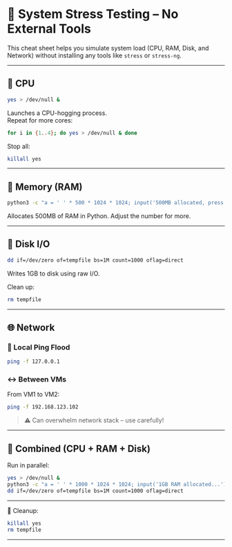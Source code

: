 
# 🧪 System Stress Testing – No External Tools

This cheat sheet helps you simulate system load (CPU, RAM, Disk, and Network) without installing any tools like `stress` or `stress-ng`.

---

## 🚀 CPU

```bash
yes > /dev/null &
```

Launches a CPU-hogging process.  
Repeat for more cores:

```bash
for i in {1..4}; do yes > /dev/null & done
```

Stop all:

```bash
killall yes
```

---

## 🧠 Memory (RAM)

```bash
python3 -c "a = ' ' * 500 * 1024 * 1024; input('500MB allocated, press enter to free...')"
```

Allocates 500MB of RAM in Python. Adjust the number for more.

---

## 💽 Disk I/O

```bash
dd if=/dev/zero of=tempfile bs=1M count=1000 oflag=direct
```

Writes 1GB to disk using raw I/O.

Clean up:

```bash
rm tempfile
```

---

## 🌐 Network

### 🔁 Local Ping Flood

```bash
ping -f 127.0.0.1
```

### ↔️ Between VMs

From VM1 to VM2:

```bash
ping -f 192.168.123.102
```

> ⚠️ Can overwhelm network stack – use carefully!

---

## 🔁 Combined (CPU + RAM + Disk)

Run in parallel:

```bash
yes > /dev/null &
python3 -c "a = ' ' * 1000 * 1024 * 1024; input('1GB RAM allocated...')"
dd if=/dev/zero of=tempfile bs=1M count=1000 oflag=direct
```

---

🧼 Cleanup:

```bash
killall yes
rm tempfile
```

---
